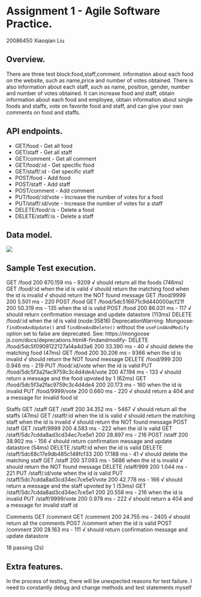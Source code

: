 # Assignment 1 - Agile Software Practice.
20086450 Xiaoqian Liu

## Overview.
There are three test block:food,staff,comment.
information about each food on the website, such as name,price and number of votes obtained. There is also information about each staff, such as name, position, gender, number and number of votes obtained. It can increase food and staff, obtain information about each food and employee, obtain information about single foods and staffs, vote on favorite food and staff, and can give your own comments on food and staffs.

## API endpoints.

+ GET/food - Get all food
+ GET/staff - Get all staff
+ GET/comment - Get all comment
+ GET/food/:id - Get specific food
+ GET/staff/:id - Get specific staff
+ POST/food - Add food
+ POST/staff - Add staff
+ POST/comment - Add comment
+ PUT/food/:id/vote - Increase the number of votes for a food 
+ PUT/staff/:id/vote - Increase the number of votes for a staff
+ DELETE/food/:is - Delete a food
+ DELETE/staff/:is - Delete a staff

## Data model.
![][datamodel]
## Sample Test execution.
GET /food 200 670.159 ms - 9209
      √ should return all the foods (746ms)
    GET /food/:id
      when the id is valid
        √ should return the matching food
      when the id is invalid
        √ should return the NOT found message
GET /food/9999 200 5.501 ms - 220
    POST /food
GET /food/5dc516671c9d440000acf21f 200 50.319 ms - 135
      when the id is valid
POST /food 200 86.031 ms - 117
        √ should return confirmation message and update datastore (113ms)
    DELETE /food/:id
      when the id is valid
(node:35816) DeprecationWarning: Mongoose: `findOneAndUpdate()` and `findOneAndDelete()` without the `useFindAndModify` option set to false are deprecated. See: https://mongoose
js.com/docs/deprecations.html#-findandmodify-
DELETE /food/5dc5f0908122127a14a4d3a6 200 33.390 ms - 40
        √ should delete the matching food (47ms)
GET /food 200 30.206 ms - 9366
      when the id is invalid
        √ should return the NOT found message
DELETE /food/999 200 0.946 ms - 219
    PUT /food/:id/vote
      when the id is valid
PUT /food/5dc5f3a2fac9759c3c4d4de4/vote 200 47.194 ms - 133
        √ should return a message and the food upvoted by 1 (62ms)
GET /food/5dc5f3a2fac9759c3c4d4de4 200 20.173 ms - 160
      when the id is invalid
PUT /food/9999/vote 200 0.660 ms - 220
        √ should return a 404 and a message for invalid food id

  Staffs
    GET /staff
GET /staff 200 34.352 ms - 5467
      √ should return all the staffs (47ms)
    GET /staff/:id
      when the id is valid
        √ should return the matching staff
      when the id is invalid
        √ should return the NOT found message
    POST /staff
GET /staff/9999 200 4.583 ms - 222
      when the id is valid
GET /staff/5dc7cdda8ad3cd34ec7ce5e1 200 28.897 ms - 216
POST /staff 200 38.902 ms - 156
        √ should return confirmation message and update datastore (54ms)
    DELETE /staff/:id
      when the id is valid
DELETE /staff/5dc68c17e9db485c148fcf33 200 17.188 ms - 41
        √ should delete the matching staff
GET /staff 200 37.093 ms - 5686
      when the id is invalid
        √ should return the NOT found message
DELETE /staff/999 200 1.044 ms - 221
    PUT /staff/:id/vote
      when the id is valid
PUT /staff/5dc7cdda8ad3cd34ec7ce5e1/vote 200 42.778 ms - 166
        √ should return a message and the staff upvoted by 1 (53ms)
GET /staff/5dc7cdda8ad3cd34ec7ce5e1 200 20.558 ms - 216
      when the id is invalid
PUT /staff/9999/vote 200 0.978 ms - 222
        √ should return a 404 and a message for invalid staff id

  Comments
    GET /comment
GET /comment 200 24.755 ms - 2405
      √ should return all the comments
    POST /comment
      when the id is valid
POST /comment 200 28.163 ms - 111
        √ should return confirmation message and update datastore


  18 passing (2s)

## Extra features.
In the process of testing, there will be unexpected reasons for test failure. I need to constantly debug and change methods and test statements myself


[datamodel]: a.png